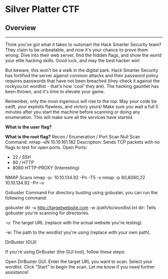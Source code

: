 # Silver Platter CTF
## Overview
---
Think you've got what it takes to outsmart the Hack Smarter Security team? They claim to be unbeatable, and now it's your chance to prove them wrong. Dive into their web server, find the hidden flags, and show the world your elite hacking skills. Good luck, and may the best hacker win!

But beware, this won't be a walk in the digital park. Hack Smarter Security has fortified the server against common attacks and their password policy requires passwords that have not been breached (they check it against the rockyou.txt wordlist - that's how 'cool' they are). The hacking gauntlet has been thrown, and it's time to elevate your game. 

Remember, only the most ingenious will rise to the top. May your code be swift, your exploits flawless, and victory yours!
Make sure you wait a full 5 minutes after you start the machine before scanning or doing any enumeration. This will make sure all the services have started. 

**What is the user flag?**

**What is the root flag?**
Recon / Enumeration / Port Scan
Null Scan Command: nmap –sN 10.10.161.182
Description: Sends TCP packets with no flags to test for open ports.
Open Ports:
-	22 / SSH
-	80 / HTTP
-	8080 HTTP-PROXY (Interesting)
 
NMAP Scans
nmap -p- 10.10.134.92 -Pn -T5 -v
nmap -p 80,8080,22 10.10.134.92 -Pn –v



Gobuster Command
For directory busting using gobuster, you can run the following command:

gobuster dir -u http://targetwebsite.com -w /path/to/wordlist.txt
dir: Tells gobuster you're scanning for directories.

-u: The target URL (replace with the actual website you're testing).

-w: The path to the wordlist you're using (replace with your own path).

DirBuster (GUI)

If you're using DirBuster (the GUI tool), follow these steps:

Open DirBuster GUI.
Enter the target URL you want to scan.
Select your wordlist.
Click "Start" to begin the scan.
Let me know if you need further assistance!







